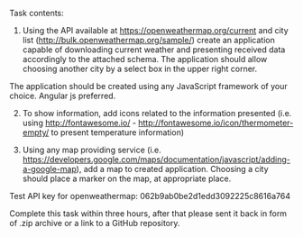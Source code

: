 Task contents:

1. Using the API available at https://openweathermap.org/current and city list (http://bulk.openweathermap.org/sample/) create an application capable of downloading current weather and presenting received data accordingly to the attached schema. The application should allow choosing another city by a select box in the upper right corner.

The application should be created using any JavaScript framework of your choice. Angular js preferred.

2. To show information, add icons related to the information presented (i.e. using http://fontawesome.io/ - http://fontawesome.io/icon/thermometer-empty/ to present temperature information)

3. Using any map providing service (i.e. https://developers.google.com/maps/documentation/javascript/adding-a-google-map), add a map to created application. Choosing a city should place a marker on the map, at appropriate place.

Test API key for openweathermap: 062b9ab0be2d1edd3092225c8616a764

Complete this task within three hours, after that please sent it back in form of .zip archive or a link to a GitHub repository.